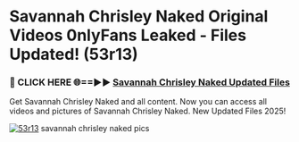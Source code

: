 # Savannah Chrisley Naked Original Videos 0nlyFans Leaked - Files Updated! (53r13)

<h3>🔴 CLICK HERE 🌐==►► <a href="https://tinyurl.com/up5wt9bj" rel="nofollow">Savannah Chrisley Naked Updated Files</a></h3>

Get Savannah Chrisley Naked and all content. Now you can access all videos and pictures of Savannah Chrisley Naked. New Updated Files 2025!

[![53r13](https://i.imgur.com/ABiUzMV.gif)](https://tinyurl.com/up5wt9bj)
savannah chrisley naked pics